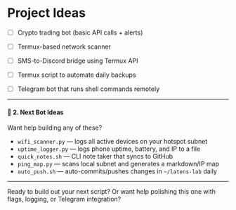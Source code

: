 # Project Ideas

- [ ] Crypto trading bot (basic API calls + alerts)
- [ ] Termux-based network scanner
- [ ] SMS-to-Discord bridge using Termux API
- [ ] Termux script to automate daily backups
- [ ] Telegram bot that runs shell commands remotely



---

#### 🧪 2. **Next Bot Ideas**
Want help building any of these?

- `wifi_scanner.py` — logs all active devices on your hotspot subnet
- `uptime_logger.py` — logs phone uptime, battery, and IP to a file
- `quick_notes.sh` — CLI note taker that syncs to GitHub
- `ping_map.py` — scans local subnet and generates a markdown/IP map
- `auto_push.sh` — auto-commits/pushes changes in `~/latens-lab` daily

---

Ready to build out your next script? Or want help polishing this one with flags, logging, or Telegram integration?
